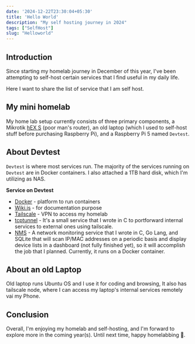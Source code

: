 ```yaml
---
date: '2024-12-22T23:30:04+05:30'
title: 'Hello World'
description: "My self hosting journey in 2024"
tags: ["SelfHost"]
slug: "Helloworld"
---
```

## Introduction

Since starting my homelab journey in December of this year, I've been attempting to self-host certain services that I find useful in my daily life.

Here I want to share the list of service that I am self host.

## My mini homelab

My home lab setup currently consists of three primary components, a Mikrotik [hEX S](https://mikrotik.com/product/hex_s) (poor man's router), an old laptop (which I used to self-host stuff before purchasing Raspberry Pi), and a Raspberry Pi 5 named `Devtest`.  

## About Devtest

`Devtest` is where most services run. The majority of the services running on `Devtest` are in Docker containers. I also attached a 1TB hard disk, which I'm utilizing as NAS.

 **Service on Devtest**

* [Docker](https://www.docker.com/) - platform to run containers
* [Wiki.js](https://js.wiki/) - for documentation purpose
* [Tailscale](https://tailscale.com/) - VPN to access my homelab
* [tcptunnel](https://en.wikipedia.org/wiki/Tunneling_protocol) - It's a small service that I wrote in C to portforward internal services to external ones using tailscale.
* [NMS](https://en.wikipedia.org/wiki/Network_monitoring) - A network monitoring service that I wrote in C, Go Lang, and SQLite that will scan IP/MAC addresses on a periodic basis and display device lists in a dashboard (not fully finished yet), so it will accomplish the job that I planned. Currently, it runs on a Docker container.

## About an old Laptop

Old laptop runs Ubuntu OS and I use it for coding and browsing, It also has tailscale node, where I can access my laptop's internal services remotely vai my Phone.

## Conclusion

Overall, I'm enjoying my homelab and self-hosting, and I'm forward to explore more in the coming year(s).
Until next time, happy homelabbing 🖖.
